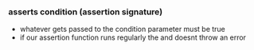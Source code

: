 ### asserts condition (assertion signature)

- whatever gets passed to the condition parameter must be true
- if our assertion function runs regularly the and doesnt throw an error
